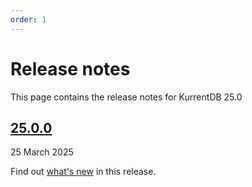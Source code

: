 ```yaml
---
order: 1
---
```


# Release notes

This page contains the release notes for KurrentDB 25.0

## [25.0.0](https://github.com/EventStore/EventStore/releases/tag/v25.0.0)

25 March 2025

Find out [what's new](../quick-start/whatsnew.md) in this release.
